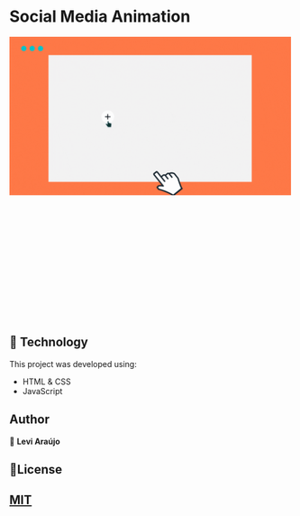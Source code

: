 # Social Media Animation

<div style="width:500px; height:500px; margin:0;"><img src="./.github/assets/animation.gif"></div>

## :robot: Technology

This project was developed using:

+ HTML & CSS
+ JavaScript

## Author

👤 <strong> Levi Araújo </strong>

## 📃License
 [MIT](https://choosealicense.com/licenses/mit/)
---
